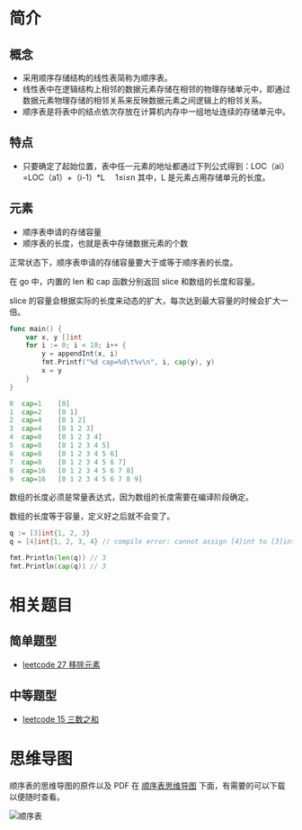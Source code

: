 # 简介

## 概念

- 采用顺序存储结构的线性表简称为顺序表。
- 线性表中在逻辑结构上相邻的数据元素存储在相邻的物理存储单元中，即通过数据元素物理存储的相邻关系来反映数据元素之间逻辑上的相邻关系。
- 顺序表是将表中的结点依次存放在计算机内存中一组地址连续的存储单元中。

## 特点

- 只要确定了起始位置，表中任一元素的地址都通过下列公式得到：LOC（ai）=LOC（a1）+（i-1）*L 　1≤i≤n 其中，L 是元素占用存储单元的长度。

## 元素

- 顺序表申请的存储容量
- 顺序表的长度，也就是表中存储数据元素的个数

正常状态下，顺序表申请的存储容量要大于或等于顺序表的长度。

在 go 中，内置的 len 和 cap 函数分别返回 slice 和数组的长度和容量。

slice 的容量会根据实际的长度来动态的扩大，每次达到最大容量的时候会扩大一倍。

```go
func main() {
    var x, y []int
    for i := 0; i < 10; i++ {
        y = appendInt(x, i)
        fmt.Printf("%d cap=%d\t%v\n", i, cap(y), y)
        x = y
    }
}

0  cap=1    [0]
1  cap=2    [0 1]
2  cap=4    [0 1 2]
3  cap=4    [0 1 2 3]
4  cap=8    [0 1 2 3 4]
5  cap=8    [0 1 2 3 4 5]
6  cap=8    [0 1 2 3 4 5 6]
7  cap=8    [0 1 2 3 4 5 6 7]
8  cap=16   [0 1 2 3 4 5 6 7 8]
9  cap=16   [0 1 2 3 4 5 6 7 8 9]
```

数组的长度必须是常量表达式，因为数组的长度需要在编译阶段确定。

数组的长度等于容量，定义好之后就不会变了。

```go
q := [3]int{1, 2, 3}
q = [4]int{1, 2, 3, 4} // compile error: cannot assign [4]int to [3]int

fmt.Println(len(q)) // 3
fmt.Println(cap(q)) // 3
```

# 相关题目
## 简单题型

- [leetcode 27 移除元素](https://cnymw.github.io/go-study/docs/leetcode-27-移除元素.html)


## 中等题型

- [leetcode 15 三数之和](https://cnymw.github.io/go-study/docs/leetcode-15-三数之和.html)


# 思维导图

顺序表的思维导图的原件以及 PDF 在 [顺序表思维导图](https://github.com/cnymw/go-study/tree/master/docs/mind/数据结构-顺序表) 下面，有需要的可以下载以便随时查看。

![顺序表](https://cnymw.github.io/go-study/docs/img/数据结构-顺序表/数据结构-顺序表-思维导图.jpg)